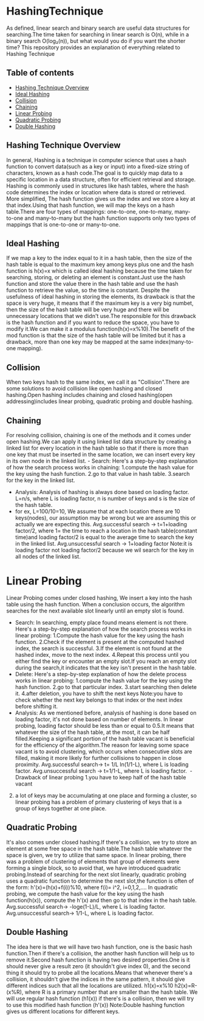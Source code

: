# HashingTechnique
As defined, linear search and binary search are useful data structures for
searching.The time taken for searching in linear search is O(n), while in a binary search O(log₂(n)), but
what would you do if you want the shorter time?
This repository provides an explanation of everything related to Hashing Technique
## Table of contents
- [Hashing Technique Overview](#hashing-technique-overview)
- [Ideal Hashing](#ideal-hashing)
- [Collision](#collision)
- [Chaining](#chaining)
- [Linear Probing](#linear-probing)
- [Quadratic Probing](#quadratic-probing)
- [Double Hashing](#double-hashing)
## Hashing Technique Overview
In general, Hashing is a technique in computer science that uses a hash function to convert 
data(such as a key or input) into a fixed-size string of characters, known as a hash code.The
goal is to quickly map data to a specific location in a data structure, often for efficient retrieval and storage.
Hashing is commonly used in structures like hash tables, where the hash code determines the index or location 
where data is stored or retrieved.
More simplified, The hash function gives us the index and we store a key at that index.Using that hash function, we will 
map the keys on a hash table.There are four types of mappings: one-to-one, one-to-many, many-to-one and many-to-many but
the hash function supports only two types of mappings that is one-to-one or many-to-one.
## Ideal Hashing
If we map a key to the index equal to it in a hash table, then the size of the hash table is 
equal to the maximum key among keys plus one and the hash function is h(x)=x which is called ideal hashing 
because the time taken for searching, storing, or deleting an element is constant.Just use the hash function
and store the value there in the hash table and use the hash function to retrieve the value, so the time is constant.
Despite the usefulness of ideal hashing in storing the elements, its drawback is that the space is very huge, it means that 
if the maximum key is a very big numbet, then the size of the hash table will be very huge and there will be unnecessary 
locations that we didn't use.The responsible for this drawback is the hash function and if you want to reduce the space, you
have to modify it.We can make it a modulus function(h(x)=x%10).The benefit of the mod function is that the size of the hash table 
will be limited but it has a drawback, more than one key may be mapped at the same index(many-to-one mapping).
## Collision
When two keys hash to the same index, we call it as "Collision".There are some solutions to avoid collision like open hashing 
and closed hashing.Open hashing includes chaining and closed hashing(open addressing)includes linear probing, quadratic probing
and double hashing.
## Chaining
For resolving collision, chaining is one of the methods and it comes under open hashing.We can apply it using linked list data structure by creating a linked list for every location in the hash table so that if there is more than one key that must be inserted in the same location, we can insert every key in its own node in the linked list.
-‌ Search:
 Here's a step-by-step explanation of how the search process works in chaining:
1.compute the hash value for the key using the hash function.
2.go to that value in hash table.
3.search for the key in the linked list.
- Analysis:
   Analysis of hashing is always done based on loading factor. 
L=n/s, where L is loading factor, n is number of keys and s is the size of the hash table.
- for ex, L=100/10=10, We assume that at each location there are 10 keys(nodes), our assumption may be wrong but we are assuming
  this or actually we are expecting this.
  Avg.successful search -> t=1+loading factor/2, where 1= the time to reach a location in the hash table(constant time)and loading 
   factor/2 is equal to the average time to search the key in the linked list.
  Avg.unsuccessful search -> 1+loading factor
Note:it is loading factor not loading factor/2 because we wil search for the key in all nodes of the linked list.
# Linear Probing
 Linear Probing comes under closed hashing, We insert a key into the hash table using the hash function.
 When a conclusion occurs, the algorithm searches for the next available slot linearly until an empty slot is found.
  - Search:
   In searching, empty place found means element is not there.
   Here's a step-by-step explanation of how the search process works in linear probing:
    1.Compute the hash value for the key using the hash function.
    2.Check if the element is present at the computed hashed index, the search is successful.
    3.If the element is not found at the hashed index, move to the next index.
    4.Repeat this process until you either find the key or encounter an empty slot.If you reach an empty slot during the search,it 
     indicates that the key isn't present in the hash table.
  - Delete:
   Here's a step-by-step explanation of how the delete process works in linear probing:
    1.compute the hash value for the key using the hash function.
    2.go to that particular index.
    3.start searching then delete it.
    4.after deletion, you have to shift the next keys
   Note:you have to check whether the next key belongs to that index or the next index before shifting it.
  - Analysis:
   As we mentioned before, analysis of hashing is done based on loading factor, it's not done based on number of elements.
   In linear probing, loading factor should be less than or equal to 0.5.It means that whatever the size of the hash table, at the most, 
   it can be half filled.Keeping a significant portion of the hash table vacant is beneficial for the efficiency of the algorithm.The 
   reason for leaving some space vacant is to avoid clustering, which occurs when consecutive slots are filled, making it more likely 
   for further collisions to happen in close proximity.
  Avg.successful search-> t= 1/L ln(1/1-L), where L is loading factor.
  Avg.unsuccessful search -> t=1/1-L, where L is loading factor. 
 ‌ - Drawback of linear probing 
   1.you have to keep half of the hash table vacant 
   2. a lot of keys may be accumulating at one place and forming a cluster, so linear probing has a problem of primary clustering of 
   keys that is a group of keys together at one place.
## Quadratic Probing
  It's also comes under closed hashing.If there's a collision, we try to store an element at some free space in the hash table.The hash 
  table whatever the space is given, we try to utilize that same space.
  In linear probing, there was a problem of clustering of elements that group of elements were forming a single block, so to avoid that, 
  we have introduced quadratic probing.Instead of searching for the next slot linearly, quadratic probing uses a quadratic function to 
  determine the next slot,the function is often of the form: h'(x)=(h(x)+f(i))%10, where f(i)= i^2, i=0,1,2,....
  In quadratic probing, we compute the hash value for the key using the hash function(h(x)), compute the h'(x)
  and then go to that index in the hash table.
 Avg.successful search-> -loge(1-L)/L, where L is loading factor.
 Avg.unsuccessful search-> 1/1-L, where L is loading factor.
## Double Hashing
 The idea here is that we will have two hash function, one is the basic hash function.Then if there's a collision, the another hash 
 function will help us to remove it.Second hash function is having two desired properties.One is it should never give a result zero
 (it shouldn't give index 0), and the second thing it should try to probe all the locations.Means that whenever there's a collision, it 
 shouldn't give the indices in the same pattern, it should give different indices such that all the locations are utilized.
 h1(x)=x%10
 h2(x)=R-(x%R), where R is a primary number that are smaller than the hash table.
 We will use regular hash function (h1(x)) if there's is a collision, then we will try to use this modified hash function (h'(x))
Note:Double hashing function gives us different locations for different keys.

